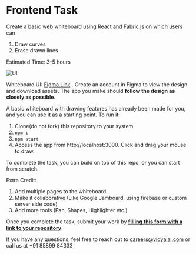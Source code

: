 # Frontend Task
Create a basic web whiteboard using React and [Fabric.js](http://fabricjs.com/articles/) on which users can
1. Draw curves
2. Erase drawn lines

Estimated Time: 3-5 hours

![UI](https://user-images.githubusercontent.com/67888574/104806160-65b99100-57fb-11eb-8176-4a741f1c4437.png)

Whiteboard UI: [Figma Link](https://www.figma.com/file/b32qPPweMJPTZ29711DNtW/Frontend-Task?node-id=0%3A1) . 
Create an account in Figma to view the design and download assets. The app you make should **follow the design as closely as possible**.

A basic whiteboard with drawing features has already been made for you, and you can use it as a starting point. To run it:

1. Clone(do not fork) this repository to your system
2. `npm i`
3. `npm start`
4. Access the app from http://localhost:3000. Click and drag your mouse to draw.

To complete the task, you can build on top of this repo, or you can start from scratch.

Extra Credit:
1. Add multiple pages to the whiteboard
2. Make it collaborative (Like Google Jamboard, using firebase or custom server side code)
3. Add more tools (Pan, Shapes, Highlighter etc.)

Once you complete the task, submit your work by [**filling this form with a link to your repository**](https://forms.gle/d7gBSwfFf6FjQdeZA).

If you have any questions, feel free to reach out to careers@vidyalai.com or call us at +91 85899 84333
